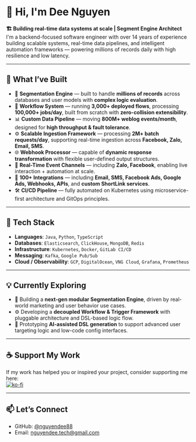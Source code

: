 # 👋 Hi, I'm Dee Nguyen

**🏗️ Building real-time data systems at scale | Segment Engine Architect**  
I'm a backend-focused software engineer with over 14 years of experience building scalable systems, real-time data pipelines, and intelligent automation frameworks — powering millions of records daily with high resilience and low latency.

---

## 🚀 What I’ve Built

- 🧠 **Segmentation Engine** — built to handle **millions of records** across databases and user models with **complex logic evaluation**.
- 🧩 **Workflow System** — running **3,000+ deployed flows**, processing **100,000+ jobs/day**, built from scratch with **zero-collision extensibility**.
- 📊 **Custom Data Pipeline** — moving **800M+ weblog events/month**, designed for **high throughput & fault tolerance**.
- ⚙️ **Scalable Ingestion Framework** — processing **2M+ batch requests/day**, supporting real-time ingestion across **Facebook, Zalo, Email, SMS**.
- 🌐 **Webhook Processor** — capable of **dynamic response transformation** with flexible user-defined output structures.
- 📡 **Real-Time Event Channels** — including **Zalo, Facebook**, enabling live interaction + automation at scale.
- 🔌 **100+ Integrations** — including **Email, SMS, Facebook Ads, Google Ads, Webhooks, APIs**, and **custom ShortLink services**.
- 🛠️ **CI/CD Pipeline** — fully automated on Kubernetes using microservice-first architecture and GitOps principles.

---

## 🧰 Tech Stack

- **Languages**: `Java`, `Python`, `TypeScript`  
- **Databases**: `Elasticsearch`, `ClickHouse`, `MongoDB`, `Redis`  
- **Infrastructure**: `Kubernetes`, `Docker`, `GitLab CI/CD`  
- **Messaging**: `Kafka`, `Google Pub/Sub`  
- **Cloud / Observability**: `GCP`, `DigitalOcean`, `VNG Cloud`, `Grafana`, `Prometheus`

---

## 💡 Currently Exploring

- 🧪 Building a **next-gen modular Segmentation Engine**, driven by real-world marketing and user behavior use cases.
- ⚙️ Developing a **decoupled Workflow & Trigger Framework** with pluggable architecture and DSL-based logic flow.
- 🤖 Prototyping **AI-assisted DSL generation** to support advanced user targeting logic and low-code config interfaces.

---

## ☕ Support My Work

If my work has helped you or inspired your project, consider supporting me here:  
[![ko-fi](https://ko-fi.com/img/githubbutton_sm.svg)](https://ko-fi.com/nguyendee88)

---

## 📫 Let’s Connect

- GitHub: [@nguyendee88](https://github.com/nguyendee88)  
- Email: [nguyendee.tech@gmail.com](mailto:nguyendee.tech@gmail.com)
